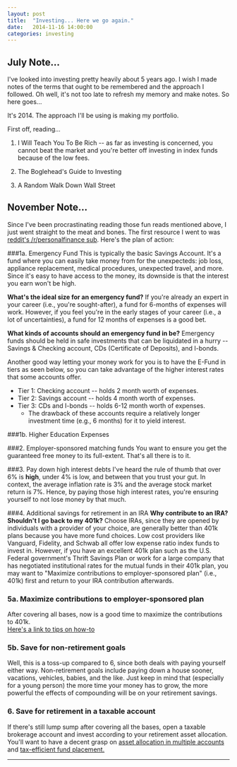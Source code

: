 ```yaml
---
layout: post
title:  "Investing... Here we go again."
date:   2014-11-16 14:00:00
categories: investing
---
```



## July Note...

I've looked into investing pretty heavily about 5 years ago.  I wish I made notes of the terms that ought to be remembered and the approach I followed.  Oh well, it's not too late to refresh my memory and make notes.  So here goes...


It's 2014.  The approach I'll be using is making my portfolio.  

First off, reading...

1. I Will Teach You To Be Rich -- as far as investing is concerned, you cannot beat the market and you're better off investing in index funds because of the low fees.

2. The Boglehead's Guide to Investing

3. A Random Walk Down Wall Street



## November Note...
Since I've been procrastinating  reading those fun reads mentioned above, I just went straight to the meat and bones.
The first resource I went to was [reddit's /r/personalfinance sub](https://www.reddit.com/r/personalfinance/wiki/commontopics).
Here's the plan of action:

###1a. Emergency Fund
This is typically the basic Savings Account.  It's a fund where you can easily take money from
 for the unexpecteds: job loss, appliance replacement,
medical procedures, unexpected travel, and more.  Since it's easy to have access to
the money, its downside is that the interest you earn won't be high.

**What's the ideal size for an emergency fund?** If you're already an expert in your career (i.e., you're
sought-after), a fund for 6-months of expenses will work.  However, if you feel you're
in the early stages of your career (i.e., a lot of uncertainties), a fund for 12 months of expenses
is a good bet.

**What kinds of accounts should an emergency fund in be?**  Emergency funds should be held in safe investments
that can be liquidated in a hurry -- Savings & Checking account, CDs (Certificate of Deposits), and I-bonds.

Another good way letting your money work for you is to have the E-Fund in tiers as seen below, 
so you can take advantage of the higher interest rates that some accounts offer. 

* Tier 1: Checking account -- holds 2 month worth of expenses. 
* Tier 2: Savings account -- holds 4 month worth of expenses.
* Tier 3: CDs and I-bonds -- holds 6-12 month worth of expenses. 
  * The drawback of these accounts require a relatively longer investment time (e.g., 6 months)
  for it to yield interest.



###1b. Higher Education Expenses


###2. Employer-sponsored matching funds
You want to ensure you get the guaranteed free money to its full-extent.  That's all there is to it.

###3. Pay down high interest debts
I've heard the rule of thumb that over 6% is **high**, under 4% is low, and between that you trust your gut.
In context, the average inflation rate is 3%  and the average stock market return is 7%. Hence,
by paying those high interest rates, you're ensuring yourself to not lose money by that much.


###4. Additional savings for retirement in an IRA
**Why contribute to an IRA? Shouldn't I go back to my 401k?** Choose IRAs, since they are opened by individuals with a provider of your choice, are generally better than 401k plans because you have more fund choices. Low cost providers like Vanguard, Fidelity, and Schwab all offer low expense ratio index funds to invest in. However, if you have an excellent 401k plan such as the U.S. Federal government's Thrift Savings Plan or work for a large company that has negotiated institutional rates for the mutual funds in their 401k plan, you may want to "Maximize contributions to employer-sponsored plan" (i.e., 401k) first and return to your IRA contribution afterwards.




### 5a. Maximize contributions to employer-sponsored plan
After covering all bases, now is a good time to maximize the contributions to 401k.  
[Here's a link to tips on how-to](https://www.reddit.com/r/personalfinance/wiki/401k)

### 5b. Save for non-retirement goals
Well, this is a toss-up compared to 6, since both deals with paying yourself either way.
Non-retirement goals include paying down a house sooner, vacations, vehicles, babies, 
and the like.  Just keep in mind that (especially for a young person) the more time your money has to grow, the more powerful the effects of compounding will be on your retirement savings.


### 6. Save for retirement in a taxable account
If there's still lump sump after covering all the bases, open a taxable brokerage account and invest according to your retirement asset allocation. You'll want to have a decent grasp on [asset allocation in multiple accounts](http://www.bogleheads.org/wiki/Asset_allocation_in_multiple_accounts) and [tax-efficient fund placement.](http://www.bogleheads.org/wiki/Principles_of_tax-efficient_fund_placement)





---